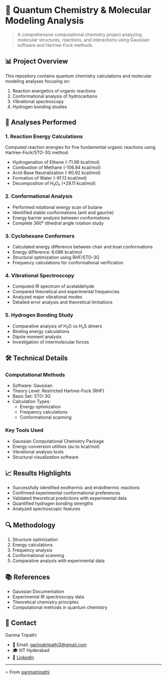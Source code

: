 # 🧬 Quantum Chemistry & Molecular Modeling Analysis

> A comprehensive computational chemistry project analyzing molecular structures, reactions, and interactions using Gaussian software and Hartree-Fock methods.

## 📊 Project Overview
This repository contains quantum chemistry calculations and molecular modeling analyses focusing on:
1. Reaction energetics of organic reactions
2. Conformational analysis of hydrocarbons
3. Vibrational spectroscopy
4. Hydrogen bonding studies

## 🔬 Analyses Performed

### 1. Reaction Energy Calculations
Computed reaction energies for five fundamental organic reactions using Hartree-Fock/STO-3G method:
- Hydrogenation of Ethene (-71.98 kcal/mol)
- Combustion of Methane (-106.84 kcal/mol)
- Acid-Base Neutralization (-90.92 kcal/mol)
- Formation of Water (-91.13 kcal/mol)
- Decomposition of H₂O₂ (+29.11 kcal/mol)

### 2. Conformational Analysis
- Performed rotational energy scan of butane
- Identified stable conformations (anti and gauche)
- Energy barrier analysis between conformations
- Complete 360° dihedral angle rotation study

### 3. Cyclohexane Conformers
- Calculated energy difference between chair and boat conformations
- Energy difference: 6.086 kcal/mol
- Structural optimization using RHF/STO-3G
- Frequency calculations for conformational verification

### 4. Vibrational Spectroscopy
- Computed IR spectrum of acetaldehyde
- Compared theoretical and experimental frequencies
- Analyzed major vibrational modes
- Detailed error analysis and theoretical limitations

### 5. Hydrogen Bonding Study
- Comparative analysis of H₂O vs H₂S dimers
- Binding energy calculations
- Dipole moment analysis
- Investigation of intermolecular forces

## 🛠️ Technical Details

### Computational Methods
- Software: Gaussian
- Theory Level: Restricted Hartree-Fock (RHF)
- Basis Set: STO-3G
- Calculation Types: 
  - Energy optimization
  - Frequency calculations
  - Conformational scanning

### Key Tools Used
- Gaussian Computational Chemistry Package
- Energy conversion utilities (au to kcal/mol)
- Vibrational analysis tools
- Structural visualization software

## 📈 Results Highlights
- Successfully identified exothermic and endothermic reactions
- Confirmed experimental conformational preferences
- Validated theoretical predictions with experimental data
- Quantified hydrogen bonding strengths
- Analyzed spectroscopic features

## 🔍 Methodology
1. Structure optimization
2. Energy calculations
3. Frequency analysis
4. Conformational scanning
5. Comparative analysis with experimental data

## 📚 References
- Gaussian Documentation
- Experimental IR spectroscopy data
- Theoretical chemistry principles
- Computational methods in quantum chemistry

## 🤝 Contact
Garima Tripathi
- 📧 Email: garimatripathi3@gmail.com
- 🎓 IIIT Hyderabad
- 💼 [LinkedIn](garimatripathi)



---
⭐️ From [garimatripathi](https://github.com/garimatripathi)
